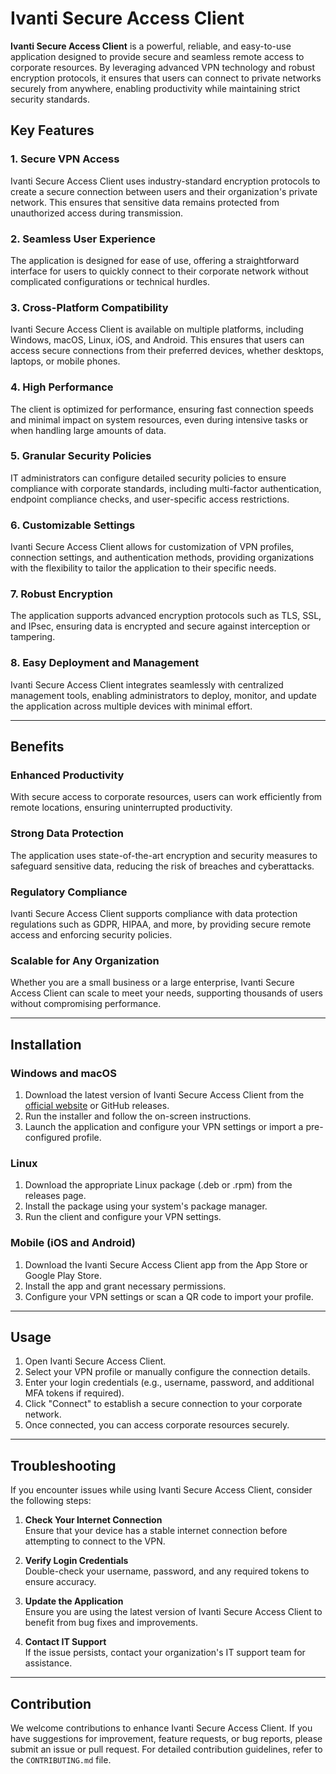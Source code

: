 # Ivanti Secure Access Client

**Ivanti Secure Access Client** is a powerful, reliable, and easy-to-use application designed to provide secure and seamless remote access to corporate resources. By leveraging advanced VPN technology and robust encryption protocols, it ensures that users can connect to private networks securely from anywhere, enabling productivity while maintaining strict security standards.

## Key Features

### 1. **Secure VPN Access**

Ivanti Secure Access Client uses industry-standard encryption protocols to create a secure connection between users and their organization's private network. This ensures that sensitive data remains protected from unauthorized access during transmission.

### 2. **Seamless User Experience**

The application is designed for ease of use, offering a straightforward interface for users to quickly connect to their corporate network without complicated configurations or technical hurdles.

### 3. **Cross-Platform Compatibility**

Ivanti Secure Access Client is available on multiple platforms, including Windows, macOS, Linux, iOS, and Android. This ensures that users can access secure connections from their preferred devices, whether desktops, laptops, or mobile phones.

### 4. **High Performance**

The client is optimized for performance, ensuring fast connection speeds and minimal impact on system resources, even during intensive tasks or when handling large amounts of data.

### 5. **Granular Security Policies**

IT administrators can configure detailed security policies to ensure compliance with corporate standards, including multi-factor authentication, endpoint compliance checks, and user-specific access restrictions.

### 6. **Customizable Settings**

Ivanti Secure Access Client allows for customization of VPN profiles, connection settings, and authentication methods, providing organizations with the flexibility to tailor the application to their specific needs.

### 7. **Robust Encryption**

The application supports advanced encryption protocols such as TLS, SSL, and IPsec, ensuring data is encrypted and secure against interception or tampering.

### 8. **Easy Deployment and Management**

Ivanti Secure Access Client integrates seamlessly with centralized management tools, enabling administrators to deploy, monitor, and update the application across multiple devices with minimal effort.

---

## Benefits

### **Enhanced Productivity**

With secure access to corporate resources, users can work efficiently from remote locations, ensuring uninterrupted productivity.

### **Strong Data Protection**

The application uses state-of-the-art encryption and security measures to safeguard sensitive data, reducing the risk of breaches and cyberattacks.

### **Regulatory Compliance**

Ivanti Secure Access Client supports compliance with data protection regulations such as GDPR, HIPAA, and more, by providing secure remote access and enforcing security policies.

### **Scalable for Any Organization**

Whether you are a small business or a large enterprise, Ivanti Secure Access Client can scale to meet your needs, supporting thousands of users without compromising performance.

---

## Installation

### **Windows and macOS**

1. Download the latest version of Ivanti Secure Access Client from the [official website](https://www.ivanti.com) or GitHub releases.
2. Run the installer and follow the on-screen instructions.
3. Launch the application and configure your VPN settings or import a pre-configured profile.

### **Linux**

1. Download the appropriate Linux package (.deb or .rpm) from the releases page.
2. Install the package using your system's package manager.
3. Run the client and configure your VPN settings.

### **Mobile (iOS and Android)**

1. Download the Ivanti Secure Access Client app from the App Store or Google Play Store.
2. Install the app and grant necessary permissions.
3. Configure your VPN settings or scan a QR code to import your profile.

---

## Usage

1. Open Ivanti Secure Access Client.
2. Select your VPN profile or manually configure the connection details.
3. Enter your login credentials (e.g., username, password, and additional MFA tokens if required).
4. Click "Connect" to establish a secure connection to your corporate network.
5. Once connected, you can access corporate resources securely.

---

## Troubleshooting

If you encounter issues while using Ivanti Secure Access Client, consider the following steps:

1. **Check Your Internet Connection**  
    Ensure that your device has a stable internet connection before attempting to connect to the VPN.
    
2. **Verify Login Credentials**  
    Double-check your username, password, and any required tokens to ensure accuracy.
    
3. **Update the Application**  
    Ensure you are using the latest version of Ivanti Secure Access Client to benefit from bug fixes and improvements.
    
4. **Contact IT Support**  
    If the issue persists, contact your organization's IT support team for assistance.
    

---

## Contribution

We welcome contributions to enhance Ivanti Secure Access Client. If you have suggestions for improvement, feature requests, or bug reports, please submit an issue or pull request. For detailed contribution guidelines, refer to the `CONTRIBUTING.md` file.
